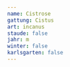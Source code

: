 ```yaml
---
name: Cistrose
gattung: Cistus
art: incanus
staude: false
jahr: m
winter: false
karlsgarten: false
---
```

